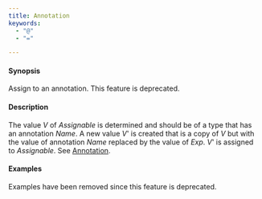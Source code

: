 ```yaml
---
title: Annotation
keywords:
  - "@"
  - "="

---
```


#### Synopsis

Assign to an annotation. This feature is deprecated.

#### Description

The value _V_ of _Assignable_ is determined and should be of a type that has an annotation _Name_.
A new value _V_' is created that is a copy of _V_ but with the value of annotation _Name_ replaced by the value of _Exp_.
_V_' is assigned to _Assignable_.
See [Annotation](../../../../Rascal/Declarations/Annotation).

#### Examples

Examples have been removed since this feature is deprecated.

